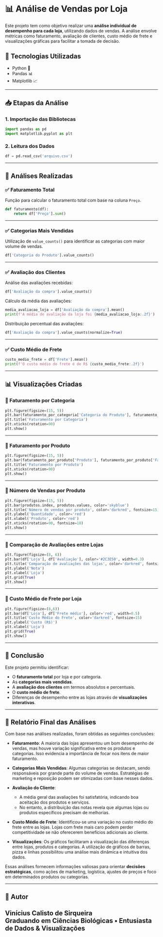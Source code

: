 
# 📊 Análise de Vendas por Loja

Este projeto tem como objetivo realizar uma **análise individual de desempenho para cada loja**, utilizando dados de vendas. A análise envolve métricas como faturamento, avaliação de clientes, custo médio de frete e visualizações gráficas para facilitar a tomada de decisão.

## 🔧 Tecnologias Utilizadas

- Python 🐍  
- Pandas 📊  
- Matplotlib 📈

---

## 📥 Etapas da Análise

### 1. Importação das Bibliotecas

```python
import pandas as pd
import matplotlib.pyplot as plt
```

### 2. Leitura dos Dados

```python
df = pd.read_csv('arquivo.csv')
```

---

## 📌 Análises Realizadas

### ✅ Faturamento Total

Função para calcular o faturamento total com base na coluna `Preço`.

```python
def faturamento(df):
    return df['Preço'].sum()
```

---

### ✅ Categorias Mais Vendidas

Utilização de `value_counts()` para identificar as categorias com maior volume de vendas.

```python
df['Categoria do Produto'].value_counts()
```

---

### ✅ Avaliação dos Clientes

Análise das avaliações recebidas:

```python
df['Avaliação da compra'].value_counts()
```

Cálculo da média das avaliações:

```python
media_avaliacao_loja = df['Avaliação da compra'].mean()
print(f'A média de avaliação da loja foi {media_avaliacao_loja:.2f}')
```

Distribuição percentual das avaliações:

```python
df['Avaliação da compra'].value_counts(normalize=True)
```

---

### ✅ Custo Médio de Frete

```python
custo_medio_frete = df['Frete'].mean()
print(f'O custo médio do frete é de R$ {custo_medio_frete:.2f}')
```

---

## 📊 Visualizações Criadas

### 📌 Faturamento por Categoria

```python
plt.figure(figsize=(15, 5))
plt.bar(faturamento_por_categoria['Categoria do Produto'], faturamento_por_categoria['Faturamento'], color='c')
plt.title('Faturamento por Categoria')
plt.xticks(rotation=90)
plt.show()
```

---

### 📌 Faturamento por Produto

```python
plt.figure(figsize=(15, 5))
plt.bar(faturamento_por_produto['Produto'], faturamento_por_produto['Faturamento'], color='g')
plt.title('Faturamento por Produto')
plt.xticks(rotation=90)
plt.show()
```

---

### 📌 Número de Vendas por Produto

```python
plt.figure(figsize=(15, 5))
plt.bar(produtos.index, produtos.values, color='skyblue')
plt.title('Número de vendas por produto', color='darkred', fontsize=15)
plt.ylabel('Quantidade', color='red')
plt.xlabel('Produto', color='red')
plt.xticks(rotation=90, fontsize=10)
plt.show()
```

---

### 📌 Comparação de Avaliações entre Lojas

```python
plt.figure(figsize=(8, 6))
plt.bar(df['Loja'], df['Avaliação'], color='#2C3E50', width=0.3)
plt.title('Comparação de avaliações das lojas', color='darkred', fontsize=15)
plt.ylabel('Nota')
plt.xlabel('Loja')
plt.grid(True)
plt.show()
```

---

### 📌 Custo Médio de Frete por Loja

```python
plt.figure(figsize=(8,6))
plt.bar(df['Loja'], df['Frete médio'], color='red', width=0.5)
plt.title('Custo Médio do Frete', color='darkred', fontsize=15)
plt.ylabel('Custo (R$)')
plt.xlabel('Loja')
plt.grid(True)
plt.show()
```

---

## 📌 Conclusão

Este projeto permitiu identificar:

- O **faturamento total** por loja e por categoria.
- As **categorias mais vendidas**.
- A **avaliação dos clientes** em termos absolutos e percentuais.
- O **custo médio de frete**.
- Diferenças de desempenho entre as lojas através de **visualizações interativas**.

---

## 📝 Relatório Final das Análises

Com base nas análises realizadas, foram obtidas as seguintes conclusões:

- **Faturamento**: A maioria das lojas apresentou um bom desempenho de vendas, mas houve variação significativa entre os produtos e categorias. Isso evidencia a importância de focar nos itens de maior faturamento.

- **Categorias Mais Vendidas**: Algumas categorias se destacam, sendo responsáveis por grande parte do volume de vendas. Estratégias de marketing e reposição podem ser otimizadas com base nesses dados.

- **Avaliação do Cliente**:
  - A média geral das avaliações foi satisfatória, indicando boa aceitação dos produtos e serviços.
  - No entanto, a distribuição das notas revela que algumas lojas ou produtos específicos precisam de melhorias.

- **Custo Médio de Frete**: Identificou-se uma variação no custo médio do frete entre as lojas. Lojas com frete mais caro podem perder competitividade se não oferecerem benefícios adicionais ao cliente.

- **Visualizações**: Os gráficos facilitaram a visualização das diferenças entre lojas, produtos e categorias. A utilização de gráficos de barras, pizza e linhas possibilitou uma análise mais dinâmica e intuitiva dos dados.

Essas análises fornecem informações valiosas para orientar **decisões estratégicas**, como ações de marketing, logística, ajustes de preços e foco em determinados produtos ou categorias.

---

## 💼 Autor

**Vinícius Calisto de Sirqueira**  
Graduando em Ciências Biológicas • Entusiasta de Dados & Visualizações  
---

